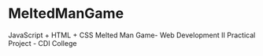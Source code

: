 # MeltedManGame
JavaScript + HTML + CSS Melted Man Game- Web Development II Practical Project - CDI College
